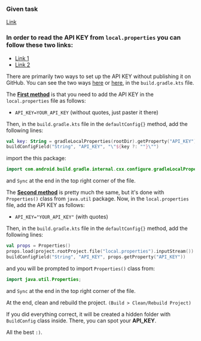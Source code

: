 ### Given task 
[Link](https://prnt.sc/zE4-insqP7mL)


### In order to read the API KEY from `local.properties` you can follow these two links:
- [Link 1](https://jordan-mungujakisa.medium.com/how-to-safeguard-your-api-keys-in-android-projects-with-github-secrets-5679e0e89a77)
- [Link 2](https://stackoverflow.com/questions/60474010/read-value-from-local-properties-via-kotlin-dsl)

There are primarily two ways to set up the API KEY without publishing it on GitHub.
You can see the two ways [here](https://prnt.sc/01E7OG6KJS7w) or [here](https://github.com/AceGjorgjievski/MPIP_Labs/blob/master/Lab_3/app/build.gradle.kts), in the `build.gradle.kts` file.

The **<ins>First method</ins>** is that you need to add the API KEY in the `local.properties` file
as follows:
- `API_KEY=YOUR_API_KEY` (without quotes, just paster it there)

Then, in the `build.gradle.kts` file in the `defaultConfig{}` method, add
the following lines:
```kotlin
val key: String = gradleLocalProperties(rootDir).getProperty("API_KEY")
buildConfigField("String", "API_KEY", "\"${key ?: ""}\"")
```
import the this package:
```java
import com.android.build.gradle.internal.cxx.configure.gradleLocalProperties;
```
and `Sync` at the end in the top right corner of the file.

The <ins>**Second method**</ins> is pretty much the same, but it's done with
`Properties()` class from `java.util` package. Now, in the `local.properties`
file, add the API KEY as follows:
- `API_KEY="YOUR_API_KEY"` (with quotes)

Then, in the `build.gradle.kts` file in the `defaultConfig{}` method, add
the following lines:
```kotlin
val props = Properties()
props.load(project.rootProject.file("local.properties").inputStream())
buildConfigField("String", "API_KEY", props.getProperty("API_KEY"))
```
and you will be prompted to import `Properties()` class from:
```java
import java.util.Properties;
```
and `Sync` at the end in the top right corner of the file.

At the end, clean and rebuild the project.
`(Build > Clean/Rebuild Project)`

If you did everything correct, it will be created a hidden folder with `BuildConfig` 
class inside. There, you can spot your **API_KEY**.

All the best `:)`.
